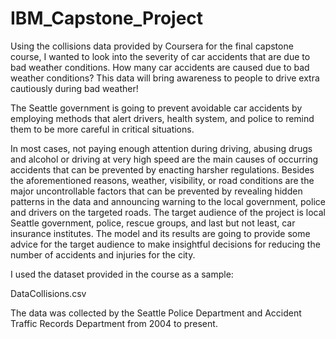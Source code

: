 # IBM_Capstone_Project

Using the collisions data provided by Coursera for the final capstone course, I wanted to look into the severity of car accidents that are due to bad weather conditions. How many car accidents are caused due to bad weather conditions? This data will bring awareness to people to drive extra cautiously during bad weather!

The Seattle government is going to prevent avoidable car accidents by employing methods that alert drivers, health system, and police to remind them to be more careful in critical situations.

In most cases, not paying enough attention during driving, abusing drugs and alcohol or driving at very high speed are the main causes of occurring accidents that can be prevented by enacting harsher regulations. Besides the aforementioned reasons, weather, visibility, or road conditions are the major uncontrollable factors that can be prevented by revealing hidden patterns in the data and announcing warning to the local government, police and drivers on the targeted roads. The target audience of the project is local Seattle government, police, rescue groups, and last but not least, car insurance institutes. The model and its results are going to provide some advice for the target audience to make insightful decisions for reducing the number of accidents and injuries for the city.

I used the dataset provided in the course as a sample:

DataCollisions.csv

The data was collected by the Seattle Police Department and Accident Traffic Records Department from 2004 to present.
